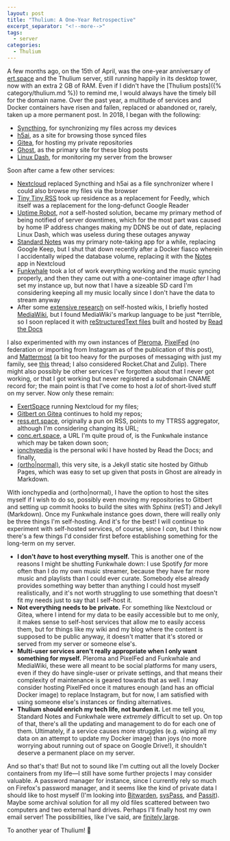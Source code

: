 ```yaml
---
layout: post
title: "Thulium: A One-Year Retrospective"
excerpt_separator: "<!--more-->"
tags:
  - server
categories:
  - Thulium
---
```


A few months ago, on the 15th of April, was the one-year anniversary of [ert.space](https://ert.space) and the Thulium server, still running happily in its desktop tower, now with an extra 2 GB of RAM. Even if I didn't have the [Thulium posts]({% category/thulium.md %}) to remind me, I would always have the timely bill for the domain name. Over the past year, a multitude of services and Docker containers have risen and fallen, replaced or abandoned or, rarely, taken up a more permanent post. In 2018, I began with the following:

<!--more-->

* [Syncthing](https://syncthing.net/), for synchronizing my files across my devices
* [h5ai](https://larsjung.de/h5ai/), as a site for browsing those synced files
* [Gitea](https://gitea.io/en-us/), for hosting my private repositories
* [Ghost](https://ghost.org/), as the primary site for these blog posts
* [Linux Dash](https://github.com/afaqurk/linux-dash), for monitoring my server from the browser


Soon after came a few other services:

* [Nextcloud](https://nextcloud.com/) replaced Syncthing and h5ai as a file synchronizer where I could also browse my files via the browser
* [Tiny Tiny RSS](https://tt-rss.org/) took up residence as a replacement for Feedly, which itself was a replacement for the long-defunct Google Reader
* [Uptime Robot](https://uptimerobot.com/), *not* a self-hosted solution, became my primary method of being notified of server downtimes, which for the most part was caused by home IP address changes making my DDNS be out of date, replacing Linux Dash, which was useless during these outages anyway
* [Standard Notes](https://standardnotes.org/) was my primary note-taking app for a while, replacing Google Keep, but I shut that down recently after a Docker fiasco wherein I accidentally wiped the database volume, replacing it with the [Notes](https://apps.nextcloud.com/apps/notes) app in Nextcloud
* [Funkwhale](https://funkwhale.audio/) took a lot of work everything working and the music syncing properly, and then they came out with a one-container image *after* I had set my instance up, but now that I have a sizeable SD card I'm considering keeping all my music locally since I don't have the data to stream anyway
* After some [extensive research](https://cybre.space/@nonphatic/102243127353051678) on self-hosted wikis, I briefly hosted [MediaWiki](https://www.mediawiki.org/wiki/MediaWiki), but I found MediaWiki's markup language to be just *terrible, so I soon replaced it with [reStructuredText files](https://github.com/ionathanch/ionchypedia) built and hosted by [Read the Docs](https://readthedocs.org/)

I also experimented with my own instances of [Pleroma](https://pleroma.social/), [PixelFed](https://pixelfed.org/) (no federation or importing from Instagram as of the publication of this post), and [Mattermost](https://mattermost.com/) (a bit too heavy for the purposes of messaging with just my family, see [this](https://cybre.space/@nonphatic/100142236071395351) thread; I also considered Rocket.Chat and Zulip). There might also possibly be other services I've forgotten about that I never got working, or that I got working but never registered a subdomain CNAME record for; the main point is that I've come to host a *lot* of short-lived stuff on my server. Now only these remain:

* [ExertSpace](https://ex.ert.space/) running Nextcloud for my files;
* [Gitbert on Gitea](https://gitb.ert.space/) continues to hold my repos;
* [ress.ert.space](https://ress.ert.space/), originally a pun on RSS, points to my TTRSS aggregator, although I'm considering changing its URL;
* [conc.ert.space](https://conc.ert.space/), a URL I'm quite proud of, is the Funkwhale instance which may be taken down soon;
* [ionchypedia](https://wiki.ert.space/en/latest/) is the personal wiki I have hosted by Read the Docs; and finally,
* [⟨ortho|normal⟩](https://hilb.ert.space/), this very site, is a Jekyll static site hosted by Github Pages, which was easy to set up given that posts in Ghost are already in Markdown.

With ionchypedia and ⟨ortho|normal⟩, I have the option to host the sites myself if I wish to do so, possibly even moving my repositories to Gitbert and setting up commit hooks to build the sites with Sphinx (reST) and Jekyll (Markdown). Once my Funkwhale instance goes down, there will really only be three things I'm self-hosting. And it's for the best! I will continue to experiment with self-hosted services, of course, since I *can*, but I think now there's a few things I'd consider first before establishing something for the long-term on my server.

* **I don't *have* to host everything myself.** This is another one of the reasons I might be shutting Funkwhale down: I use Spotify *far* more often than I do my own music streamer, because they have far more music and playlists than I could ever curate. Somebody else already provides something way better than anything I could host myself realistically, and it's not worth struggling to use something that doesn't fit my needs just to say that I self-host it.
* **Not everything needs to be private.** For something like Nextcloud or Gitea, where I intend for my data to be easily accessible but to me only, it makes sense to self-host services that allow me to easily access them, but for things like my wiki and my blog where the content is supposed to be public anyway, it doesn't matter that it's stored or served from my server or someone else's.
* **Multi-user services aren't really appropriate when I only want something for myself.** Pleroma and PixelFed and Funkwhale and MediaWiki, these were all meant to be social platforms for many users, even if they do have single-user or private settings, and that means their complexity of maintenance is geared towards that as well. I may consider hosting PixelFed once it matures enough (and has an official Docker image) to replace Instagram, but for now, I am satisfied with using someone else's instances or finding alternatives.
* **Thulium should enrich my tech life, not burden it.** Let me tell you, Standard Notes and Funkwhale were *extremely* difficult to set up. On top of that, there's all the updating and management to do for each one of them. Ultimately, if a service causes more struggles (e.g. wiping all my data on an attempt to update my Docker image) than joys (no more worrying about running out of space on Google Drive!), it shouldn't deserve a permanent place on my server.

And so that's that! But not to sound like I'm cutting out all the lovely Docker containers from my life—I still have some further projects I may consider valuable. A password manager for instance, since I currently rely so much on Firefox's password manager, and it seems like the kind of private data I should like to host myself (I'm looking into [Bitwarden](https://bitwarden.com/), [sysPass](https://syspass.org/en), and [Passit](https://passit.io/)). Maybe some archival solution for all my old files scattered between two computers and two external hard drives. Perhaps I'll finally host my own email server! The possibilities, like I've said, are [finitely large](https://cybre.space/@nonphatic/99848732232210447).

To another year of Thulium! 🎉
